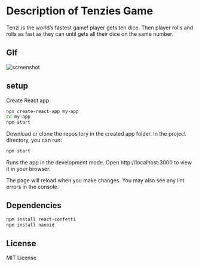 # Description of Tenzies Game

Tenzi is the world’s fastest game! player gets ten dice. Then player rolls and rolls as fast as they can until gets all their dice on the same number.

## GIf

![screenshot](./assets/tenzi.gif)

## setup

Create React app

```bash
npx create-react-app my-app
cd my-app
npm start
```

Download or clone the repository in the created app folder.
In the project directory, you can run:

```bash
npm start
```

Runs the app in the development mode.
Open http://localhost:3000 to view it in your browser.

The page will reload when you make changes.
You may also see any lint errors in the console.

## Dependencies

```bash
npm install react-confetti
npm install nanoid
```

## License

MIT License
